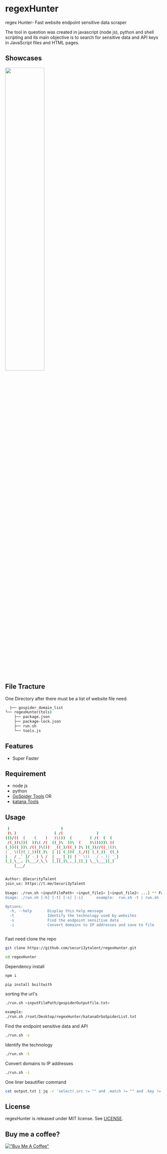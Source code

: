
# regexHunter

regex Hunter- Fast website endpoint sensitive data scraper

The tool in question was created in javascript (node js), python and shell scripting and its main objective is to search for sensitive data and API keys in JavaScript files and HTML pages.

## Showcases

[<img src="https://github.com/securi3ytalent/regexHunter/blob/main/assets/securi3ytalent.gif" width="50%">](https://youtu.be/coV58aqkgiw "Now in Android: 55")

## File Tracture

One Directory after there must be a list of website file need.

```bash
  ├── gospider_domain_list
└── regexHunter(tols)
    ├── package.json
    ├── package-lock.json
    ├── run.sh
    └── tools.js

```


## Features

- Super Faster



## Requirement
- node js
- python
- [GoSpider Tools](https://github.com/jaeles-project/gospider)
  OR
- [katana Tools](https://github.com/projectdiscovery/katana)



## Usage

```bash
 (                       )                          
 )\ )                 ( /(               )          
(()/((  (    (    )   )\())  (        ( /(  (  (    
 /(_))\))(  ))\( /(  ((_)\  ))\  (    )\())))\ )(   
(_))((_))\ /((_)\())  _((_)/((_) )\ )(_))//((_|()\  
| _ \(()(_|_))((_)\  | || (_))( _(_/(| |_(_))  ((_) 
|   / _` |/ -_) \ /  | __ | || | ' \))  _/ -_)| '_| 
|_|_\__, |\___/_\_\  |_||_|\_,_|_||_| \__\___||_|   
    |___/                                           


Author: @SecurityTalent
join_us: https://t.me/Securi3yTalent
 
Usage: ./run.sh <inputFilePath> <input_file1> [<input_file2> ...] ** Fast need to sorting url's
Usage: ./run.sh [-h] [-t] [-s] [-i]      example:  run.sh -t | run.sh -s | run.sh -i

Options:
  -h, --help       Display this help message
  -t               Identify the technology used by websites
  -s               Find the endpoint sensitive data
  -i               Convert domains to IP addresses and save to file



```


Fast need clone the repo
```bash
git clone https://github.com/securi3ytalent/regexHunter.git
```

```bash
cd regexHunter
```
Dependency install
```bash
npm i
```
```bash
pip install builtwith
```

sorting the url's
```bash
./run.sh <inputFilePath/gospiderOutputfile.txt>

example:
./run.sh /root/Desktop/regexHunter/katanaOrGoSpiderList.txt
```
Find the endpoint sensitive data and API
```bash
./run.sh -s
```
Identify the technology
```bash
./run.sh -t
```
Convert domains to IP addresses
```bash
./run.sh -i
```
One liner beautifier command
```bash
cat output.txt | jq -r 'select(.src != "" and .match != "" and .key != "") | "Source: \(.src)\nMatch: \(.match)\nKey: \(.key)\n"'

```

## License
regexHunter is released under MIT license. See [LICENSE](https://raw.githubusercontent.com/securi3ytalent/regexHunter/main/assets/LICENSE.txt).

## Buy me a coffee?
[!["Buy Me A Coffee"](https://www.buymeacoffee.com/assets/img/custom_images/orange_img.png)](https://buymeacoffee.com/securitytalent)

